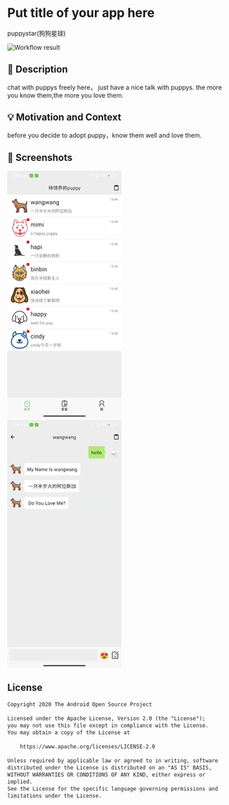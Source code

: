 # Put title of your app here
puppystar(狗狗星球)

<!--- Replace <OWNER> with your Github Username and <REPOSITORY> with the name of your repository. -->
<!--- You can find both of these in the url bar when you open your repository in github. -->
![Workflow result](https://github.com/deyizhao/PuppyStar/workflows/Check/badge.svg)


## :scroll: Description
<!--- Describe your app in one or two sentences -->
chat with puppys freely here，
just have a nice talk with puppys.
the more you know them,the more you love them.

## :bulb: Motivation and Context
<!--- Optionally point readers to interesting parts of your submission. -->
<!--- What are you especially proud of? -->
before you decide to adopt puppy，know them well and love them.

## :camera_flash: Screenshots
<!-- You can add more screenshots here if you like -->
<img src="/results/screenshot_1.png" width="260">&emsp;<img src="/results/screenshot_2.png" width="260">

## License
```
Copyright 2020 The Android Open Source Project

Licensed under the Apache License, Version 2.0 (the "License");
you may not use this file except in compliance with the License.
You may obtain a copy of the License at

    https://www.apache.org/licenses/LICENSE-2.0

Unless required by applicable law or agreed to in writing, software
distributed under the License is distributed on an "AS IS" BASIS,
WITHOUT WARRANTIES OR CONDITIONS OF ANY KIND, either express or implied.
See the License for the specific language governing permissions and
limitations under the License.
```